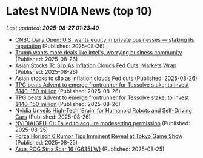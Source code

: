 # Latest NVIDIA News (top 10)
_Last updated: **2025-08-27 01:23:40**_

- [CNBC Daily Open: U.S. wants equity in private businesses — staking its reputation](https://www.cnbc.com/2025/08/26/cnbc-daily-open-us-wants-equity-in-businesses-staking-its-reputation.html) (Published: 2025-08-26)
- [Trump wants more deals like Intel's, worrying business community](https://economictimes.indiatimes.com/news/international/business/trump-wants-more-deals-like-intels-worrying-business-community/articleshow/123513784.cms) (Published: 2025-08-26)
- [Asian Stocks To Slip As Inflation Clouds Fed Cuts: Markets Wrap](https://www.ndtvprofit.com/markets/asian-stocks-to-slip-as-inflation-clouds-fed-cuts-markets-wrap) (Published: 2025-08-26)
- [Asian stocks to slip as inflation clouds Fed cuts](https://economictimes.indiatimes.com/markets/stocks/news/asian-stocks-to-slip-as-inflation-clouds-fed-cuts/articleshow/123513626.cms) (Published: 2025-08-26)
- [TPG beats Advent to emerge frontrunner for Tessolve stake; to invest $140–150 million](https://economictimes.indiatimes.com/industry/cons-products/electronics/tpg-in-advanced-talks-to-invest-140150-million-in-hero-electronix-backed-tessolve/articleshow/123513559.cms) (Published: 2025-08-26)
- [TPG beats Advent to emerge frontrunner for Tessolve stake; to invest $140–150 million](https://economictimes.indiatimes.com/industry/cons-products/electronics/tpg-in-advanced-talks-to-invest-140150-million-in-hero-electronix-backed-tessolve/articleshow/123510954.cms) (Published: 2025-08-26)
- [Nvidia Unveils High-Tech ‘Brain’ for Humanoid Robots and Self-Driving Cars](https://gizmodo.com/nvidia-unveils-high-tech-brain-for-humanoid-robots-and-self-driving-cars-2000647946) (Published: 2025-08-26)
- [NVIDIA(GPU-0): Failed to acquire modesetting permission](https://www.linux.org.ru/forum/desktop/18059871) (Published: 2025-08-25)
- [Forza Horizon 6 Rumor Tips Imminent Reveal at Tokyo Game Show](https://www.techpowerup.com/340310/forza-horizon-6-rumor-tips-imminent-reveal-at-tokyo-game-show) (Published: 2025-08-25)
- [Asus ROG Strix Scar 16 (G635LW)](https://me.pcmag.com/en/laptops/31865/asus-rog-strix-scar-16-g635lw) (Published: 2025-08-25)
